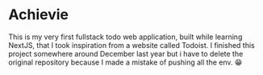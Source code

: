 # Achievie

This is my very first fullstack todo web application, built while learning NextJS, that I took inspiration from a website called Todoist. I finished this project somewhere around December last year but i have to delete the original repository because I made a mistake of pushing all the env. 😁 
